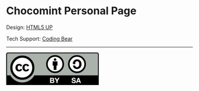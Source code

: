 # Chocomint Personal Page

Design: [HTML5 UP](https://html5up.net/)

Tech Support: [Coding Bear](https://codingbear.cf/)
***
![](https://github.com/ChocomintSSR/Chocomint_Personal_Page/blob/main/images/CC-BY-SA(02500088).png?raw=true)
